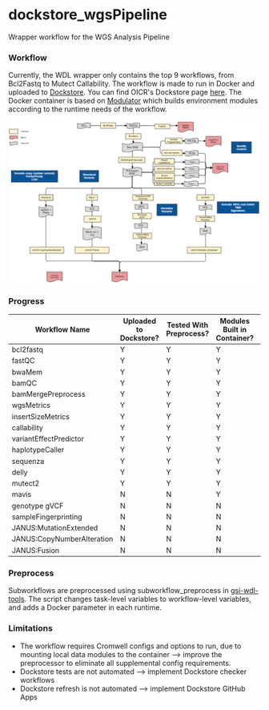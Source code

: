 # dockstore_wgsPipeline

Wrapper workflow for the WGS Analysis Pipeline

### Workflow

Currently, the WDL wrapper only contains the top 9 workflows, from Bcl2Fastq to Mutect Callability. 
The workflow is made to run in Docker and uploaded to [Dockstore](https://docs.dockstore.org/en/develop/getting-started/getting-started.html).
You can find OICR's Dockstore page [here](https://dockstore.org/organizations/OICR).
The Docker container is based on [Modulator](https://gitlab.oicr.on.ca/ResearchIT/modulator) which builds environment modules according to the runtime needs of the workflow.

<p align="center">
  <img src="./WGSPipeline.PNG" alt="WGS Pipeline Diagram" width="1306">
</p>

### Progress

Workflow Name|Uploaded to Dockstore?|Tested With Preprocess?|Modules Built in Container?|Integrated Into Pipeline?
---|---|---|---|---
bcl2fastq|Y|Y|Y|Y
fastQC|Y|Y|Y|Y
bwaMem|Y|Y|Y|Y
bamQC|Y|Y|Y|Y
bamMergePreprocess|Y|Y|Y|Y
wgsMetrics|Y|Y|Y|Y
insertSizeMetrics|Y|Y|Y|Y
callability|Y|Y|Y|Y
variantEffectPredictor|Y|Y|Y|N
haplotypeCaller|Y|Y|Y|N
sequenza|Y|Y|Y|N
delly|Y|Y|Y|N
mutect2|Y|Y|Y|N
mavis|N|N|Y|N
genotype gVCF|N|N|N|N
sampleFingerprinting|N|N|N|N
JANUS:MutationExtended|N|N|N|N
JANUS:CopyNumberAlteration|N|N|N|N
JANUS:Fusion|N|N|N|N

### Preprocess

Subworkflows are preprocessed using subworkflow_preprocess in [gsi-wdl-tools](https://github.com/oicr-gsi/gsi-wdl-tools).
The script changes task-level variables to workflow-level variables, and adds a Docker parameter in each runtime.

### Limitations

- The workflow requires Cromwell configs and options to run, due to mounting local data modules to the container --> improve the preprocessor to eliminate all supplemental config requirements.
- Dockstore tests are not automated --> implement Dockstore checker workflows
- Dockstore refresh is not automated --> implement Dockstore GitHub Apps